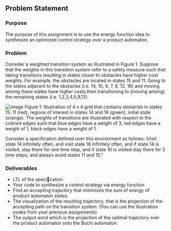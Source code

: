 ## Problem Statement

### Purpose
The purpose of this assignment is to use the energy function idea to synthesize an optimized control
strategy over a product automaton. 

### Problem
Consider a weighted transition system as illustrated in Figure 1. Suppose that the weights in this
transition system refer to a safety measure such that taking transitions resulting in states closer to obstacles
have higher cost weights. For example, the obstacles are located in states 15 and 11. Going to the states
adjacent to the obstacles (i.e. 14, 10, 6, 7, 8, 12, 16) and moving among these states have higher costs then
transitioning to (moving among) the remaining states (i.e. 1,2,3,4,5,9,13).

![image](https://user-images.githubusercontent.com/80203709/157159351-573452f0-fb76-45d7-a000-419f3209cb95.png)
Figure 1: Illustration of 4 x 4 grid that contains obstacles in states 15; 11 (red), regions of interest in states
14 and 16 (green), initial state (orange). The weights of transitions are illustrated with respect to the colored
edges such that blue edges have a weight of 3, red edges have a weight of 1, black edges have a weight of 1.

Consider a specification defined over this environment as follows:
\Visit state 14 infinitely often, and visit state 16 infinitely often, and if state 14 is visited, stay there for
one time step, and if state 16 is visited stay there for 2 time steps, and always avoid states 11 and 15."

### Deliverables 
- LTL of the specication
- Your code to synthesize a control strategy via energy function
- Find an accepting trajectory that minimizes the sum of energy of product automaton states.
- The visualization of the resulting trajectory, that is the projection of the accepting path 
on the transition system. (You can use the illustration codes from your previous assignments)
- The output word which is the projection of the optimal trajectory over the product automaton onto
the Buchi automaton.

